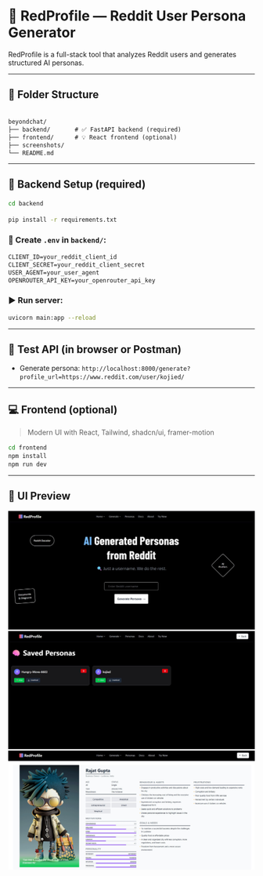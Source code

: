 # 🧠 RedProfile — Reddit User Persona Generator

RedProfile is a full-stack tool that analyzes Reddit users and generates structured AI personas.

---

## 📁 Folder Structure

```

beyondchat/
├── backend/       # ✅ FastAPI backend (required)
├── frontend/      # 💡 React frontend (optional)
├── screenshots/       
└── README.md

````

---

## 🚀 Backend Setup (required)

```bash
cd backend

pip install -r requirements.txt
````

### 🔐 Create `.env` in `backend/`:

```
CLIENT_ID=your_reddit_client_id
CLIENT_SECRET=your_reddit_client_secret
USER_AGENT=your_user_agent
OPENROUTER_API_KEY=your_openrouter_api_key
```

### ▶ Run server:

```bash
uvicorn main:app --reload
```

---

## 🧪 Test API (in browser or Postman)

* Generate persona:
  `http://localhost:8000/generate?profile_url=https://www.reddit.com/user/kojied/`

---

## 💻 Frontend (optional)

> Modern UI with React, Tailwind, shadcn/ui, framer-motion

```bash
cd frontend
npm install
npm run dev
```

---

## 📸 UI Preview

![UI](./screenshots/first.jpg)
![UI](./screenshots/second.jpg)
![UI](./screenshots/third.jpg)


